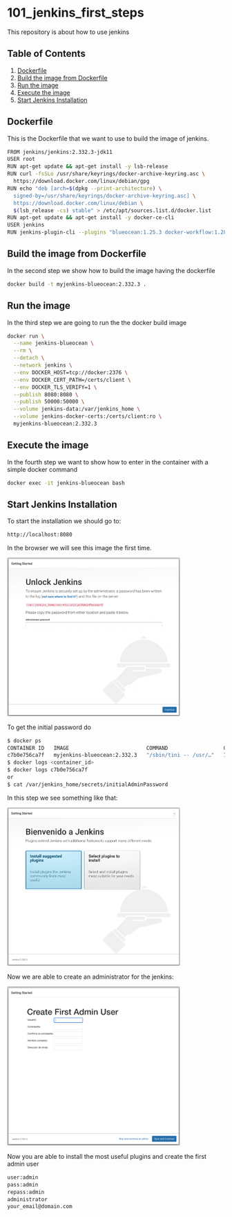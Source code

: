 # 101_jenkins_first_steps
This repository is about how to use jenkins

## Table of Contents
1. [Dockerfile](#dockerfile)
2. [Build the image from Dockerfile](#build-the-image-from-dockerfile)
3. [Run the image](#run-the-image)
4. [Execute the image](#execute-the-image)
5. [Start Jenkins Installation](#start-jenkins-installation)

## Dockerfile
This is the Dockerfile that we want to use to build the image of jenkins.
```sh
FROM jenkins/jenkins:2.332.3-jdk11
USER root
RUN apt-get update && apt-get install -y lsb-release
RUN curl -fsSLo /usr/share/keyrings/docker-archive-keyring.asc \
  https://download.docker.com/linux/debian/gpg
RUN echo "deb [arch=$(dpkg --print-architecture) \
  signed-by=/usr/share/keyrings/docker-archive-keyring.asc] \
  https://download.docker.com/linux/debian \
  $(lsb_release -cs) stable" > /etc/apt/sources.list.d/docker.list
RUN apt-get update && apt-get install -y docker-ce-cli
USER jenkins
RUN jenkins-plugin-cli --plugins "blueocean:1.25.3 docker-workflow:1.28"
```

## Build the image from Dockerfile
In the second step we show how to build the image having the dockerfile
```sh
docker build -t myjenkins-blueocean:2.332.3 .
```
## Run the image
In the third step we are going to run the the docker build image
```sh
docker run \
  --name jenkins-blueocean \
  --rm \
  --detach \
  --network jenkins \
  --env DOCKER_HOST=tcp://docker:2376 \
  --env DOCKER_CERT_PATH=/certs/client \
  --env DOCKER_TLS_VERIFY=1 \
  --publish 8080:8080 \
  --publish 50000:50000 \
  --volume jenkins-data:/var/jenkins_home \
  --volume jenkins-docker-certs:/certs/client:ro \
  myjenkins-blueocean:2.332.3 
```

## Execute the image
In the fourth step we want to show how to enter in the container with a simple docker command
```sh
docker exec -it jenkins-blueocean bash
```
## Start Jenkins Installation
To start the installation we should go to:
```sh
http://localhost:8080
```

In the browser we will see this image the first time.
<p><img src="https://github.com/federicoperezmarina/101_jenkins_first_steps/blob/main/img/unlock_jenkins.png" width="400px"/></p>

To get the initial password do
```sh
$ docker ps
CONTAINER ID   IMAGE                         COMMAND                  CREATED          STATUS          PORTS                                              NAMES
c7b0e756ca7f   myjenkins-blueocean:2.332.3   "/sbin/tini -- /usr/…"   16 minutes ago   Up 16 minutes   0.0.0.0:8080->8080/tcp, 0.0.0.0:50000->50000/tcp   jenkins-blueocean
$ docker logs <container_id>
$ docker logs c7b0e756ca7f
or
$ cat /var/jenkins_home/secrets/initialAdminPassword
```

In this step we see something like that:
<p><img src="https://github.com/federicoperezmarina/101_jenkins_first_steps/blob/main/img/wellcome_jenkins.png" width="400px"/></p>

Now we are able to create an administrator for the jenkins:
<p><img src="https://github.com/federicoperezmarina/101_jenkins_first_steps/blob/main/img/admin_jenkins.png" width="400px"/></p>

Now you are able to install the most useful plugins and create the first admin user
```sh
user:admin
pass:admin
repass:admin
administrator
your_email@domain.com

